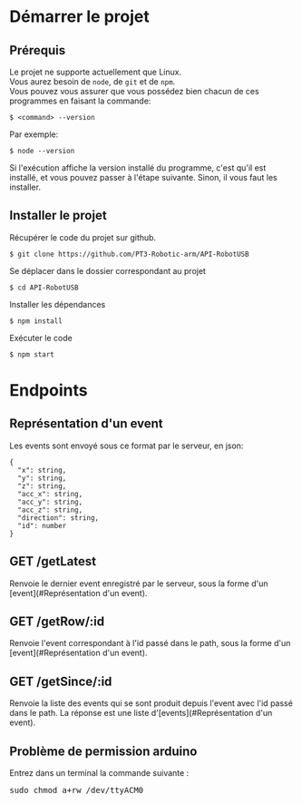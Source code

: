 # Démarrer  le projet
## Prérequis
Le projet ne supporte actuellement que Linux.  
Vous aurez besoin de `node`, de `git` et de `npm`.  
Vous pouvez vous assurer que vous possédez bien chacun de ces programmes en faisant la commande:

    $ <command> --version

Par exemple:

    $ node --version

Si l'exécution affiche la version installé du programme, c'est qu'il est installé, et vous pouvez passer à l'étape suivante. 
Sinon, il vous faut les installer.

## Installer le projet
Récupérer le code du projet sur github.

    $ git clone https://github.com/PT3-Robotic-arm/API-RobotUSB

Se déplacer dans le dossier correspondant au projet

    $ cd API-RobotUSB

Installer les dépendances

    $ npm install

Exécuter le code

    $ npm start

# Endpoints

## Représentation d'un event
Les events sont envoyé sous ce format par le serveur, en json:
```
{
  "x": string,
  "y": string,
  "z": string,
  "acc_x": string,
  "acc_y": string,
  "acc_z": string,
  "direction": string,
  "id": number
}
```

## GET /getLatest
Renvoie le dernier event enregistré par le serveur, sous la forme d'un [event](#Représentation d'un event).

## GET /getRow/:id
Renvoie l'event correspondant à l'id passé dans le path, sous la forme d'un [event](#Représentation d'un event).

## GET /getSince/:id
Renvoie la liste des events qui se sont produit depuis l'event avec l'id passé dans le path. 
La réponse est une liste d'[events](#Représentation d'un event).

## Problème de permission arduino 

Entrez dans un terminal la commande suivante : 

<tt>sudo chmod a+rw /dev/ttyACM0</tt>
